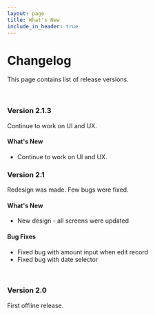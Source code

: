 ```yaml
---
layout: page
title: What's New
include_in_header: true
---
```


# Changelog
This page contains list of release versions.

<br>

### **Version 2.1.3**
Continue to work on UI and UX.

#### What's New
 - Continue to work on UI and UX.

### **Version 2.1**
Redesign was made. Few bugs were fixed.

#### What's New
- New design - all screens were updated

#### Bug Fixes
- Fixed bug with amount input when edit record
- Fixed bug with date selector

<br>

### **Version 2.0**
First offline release.